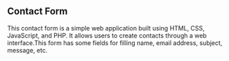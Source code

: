 ## Contact Form
This contact form is a simple web application built using HTML, CSS, JavaScript, and PHP. It allows users to create contacts through a web interface.This form has some fields for filling name, email address, subject, message, etc.
